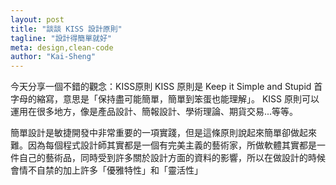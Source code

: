```yaml
---
layout: post
title: "談談 KISS 設計原則"
tagline: "設計得簡單就好"
meta: design,clean-code
author: "Kai-Sheng"
--- 
```



今天分享一個不錯的觀念：KISS原則
KISS 原則是 Keep it Simple and Stupid 首字母的縮寫，意思是「保持盡可能簡單，簡單到笨蛋也能理解」。
KISS 原則可以運用在很多地方，像是產品設計、簡報設計、學術理論、期貨交易...等等。


簡單設計是敏捷開發中非常重要的一項實踐，但是這條原則說起來簡單卻做起來難。因為每個程式設計師其實都是一個有完美主義的藝術家，所做軟體其實都是一件自己的藝術品，同時受到許多關於設計方面的資料的影響，所以在做設計的時候會情不自禁的加上許多「優雅特性」和「靈活性」
 
 